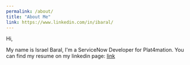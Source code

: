 ```yaml
---
permalink: /about/
title: "About Me"
link: https://www.linkedin.com/in/ibaral/
---
```


Hi,

My name is Israel Baral, I'm a ServiceNow Developer for Plat4mation.
You can find my resume on my linkedin page: [link](https://www.linkedin.com/in/ibaral/)